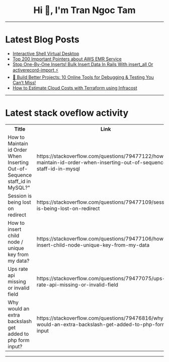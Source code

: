 <h1 align="center">Hi 👋, I'm Tran Ngoc Tam</h1>

---

# Latest Blog Posts 
<!-- BLOG-POST-LIST:START -->
- [Interactive Shell Virtual Desktop](https://dev.to/interactiveshell/interactive-shell-virtual-desktop-46ke)
- [Top 200 Important Pointers about AWS EMR Service](https://dev.to/rahul_singh_c6a703cc3bb48/top-200-important-pointers-about-aws-emr-service-2e5n)
- [Stop One-By-One Inserts! Bulk Insert Data In Rails With insert_all Or activerecord-import ⚡](https://dev.to/anhhatesjava/stop-one-by-one-inserts-bulk-insert-data-in-rails-with-insertall-or-activerecord-import-335o)
- [🚀 Build Better Projects: 10 Online Tools for Debugging &amp; Testing You Can’t Miss!](https://dev.to/dct_technologyprivatelimited/build-better-projects-10-online-tools-for-debugging-testing-you-cant-miss-li3)
- [How to Estimate Cloud Costs with Terraform using Infracost](https://dev.to/diego_santiago_b24061f2f3/how-to-estimate-cloud-costs-with-terraform-using-infracost-183p)
<!-- BLOG-POST-LIST:END -->

---

# Latest stack oveflow activity
<table>
  <tr><th>Title</th><th>Link</th></tr>
  <!-- STACKOVERFLOW:START --><tr><td>How to Maintain id Order When Inserting Out-of-Sequence staff_id in MySQL?&quot;</td><td>https://stackoverflow.com/questions/79477122/how-to-maintain-id-order-when-inserting-out-of-sequence-staff-id-in-mysql</td></tr><tr><td>Session is being lost on redirect</td><td>https://stackoverflow.com/questions/79477109/session-is-being-lost-on-redirect</td></tr><tr><td>How to insert child node / unique key from my data?</td><td>https://stackoverflow.com/questions/79477106/how-to-insert-child-node-unique-key-from-my-data</td></tr><tr><td>Ups rate api missing or invalid field</td><td>https://stackoverflow.com/questions/79477075/ups-rate-api-missing-or-invalid-field</td></tr><tr><td>Why would an extra backslash get added to php form input?</td><td>https://stackoverflow.com/questions/79476816/why-would-an-extra-backslash-get-added-to-php-form-input</td></tr><!-- STACKOVERFLOW:END -->
</table>

---


